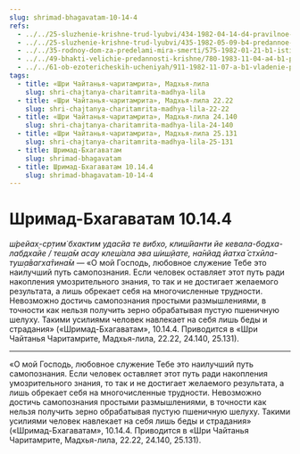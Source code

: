 ```yaml
---
slug: shrimad-bhagavatam-10-14-4
refs:
  - ../../25-sluzhenie-krishne-trud-lyubvi/434-1982-04-14-d4-pravilnoe-voproshanie-o-bezgranichnom.md
  - ../../25-sluzhenie-krishne-trud-lyubvi/435-1982-05-09-b4-predannoe-sluzhenie-kak-osnova-soprikosnoveniya-s-bezgranichnym-i-trud-lyubvi-v-shrimad-bhagavatam.md
  - ../../35-rodnoy-dom-za-predelami-mira-smerti/575-1982-01-21-b1-istinnaya-umirotvorennost-za-predelami-materialnoj-dvojstvennosti.md
  - ../../49-bhakti-velichie-predannosti-krishne/780-1983-11-04-a4-b1-prevyshe-znaniya-obyasnenie-klyuchevyh-stihov-iz-shrimad-bhagavatam.md
  - ../../61-ob-ezotericheskih-ucheniyah/911-1982-11-07-a-b1-vladenie-psihicheskimi-silami-ne-mozhet-pobudit-gospoda-yavit-sebya.md
tags:
  - title: «Шри Чайтанья-чаритамрита», Мадхья-лила
    slug: shri-chajtanya-charitamrita-madhya-lila
  - title: «Шри Чайтанья-чаритамрита», Мадхья-лила 22.22
    slug: shri-chajtanya-charitamrita-madhya-lila-22-22
  - title: «Шри Чайтанья-чаритамрита», Мадхья-лила 24.140
    slug: shri-chajtanya-charitamrita-madhya-lila-24-140
  - title: «Шри Чайтанья-чаритамрита», Мадхья-лила 25.131
    slug: shri-chajtanya-charitamrita-madhya-lila-25-131
  - title: Шримад-Бхагаватам
    slug: shrimad-bhagavatam
  - title: Шримад-Бхагаватам 10.14.4
    slug: shrimad-bhagavatam-10-14-4
---
```


# Шримад-Бхагаватам 10.14.4

*ш́рейах̣-ср̣тим̇ бхактим удасйа те вибхо, клиш́йанти йе кевала-бодха-лабдхайе / теш̣а̄м асау клеш́ала эва ш́иш̣йате, на̄нйад йатха̄ стхӣла-туш̣а̄вагха̄тина̄м* — «О мой Господь, любовное служение Тебе это наилучший путь самопознания. Если человек оставляет этот путь ради накопления умозрительного знания, то так и не достигает желаемого результата, а лишь обрекает себя на многочисленные трудности. Невозможно достичь самопознания простыми размышлениями, в точности как нельзя получить зерно обрабатывая пустую пшеничную шелуху. Такими усилиями человек навлекает на себя лишь беды и страдания» («Шримад-Бхагаватам», 10.14.4. Приводится в «Шри Чайтанья Чаритамрите, Мадхья-лила, 22.22, 24.140, 25.131).

---

«О мой Господь, любовное служение Тебе это наилучший путь самопознания. Если человек оставляет этот путь ради накопления умозрительного знания, то так и не достигает желаемого результата, а лишь обрекает себя на многочисленные трудности. Невозможно достичь самопознания простыми размышлениями, в точности как нельзя получить зерно обрабатывая пустую пшеничную шелуху. Такими усилиями человек навлекает на себя лишь беды и страдания» («Шримад-Бхагаватам», 10.14.4. Приводится в «Шри Чайтанья Чаритамрите, Мадхья-лила, 22.22, 24.140, 25.131).
